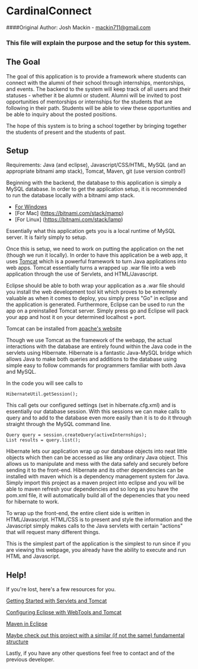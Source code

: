 # CardinalConnect
####Original Author: Josh Mackin - mackin711@gmail.com

### This file will explain the purpose and the setup for this system.


## The Goal

The goal of this application is to provide a framework where students can connect with the alumni of their school through 
internships, mentorships, and events. The backend to the system will keep track of all users and their statuses - whether
it be alumni or student. Alumni will be invited to post opportunities of mentorships or internships for the students that 
are following in their path. Students will be able to view these opportunities and be able to inquiry about the posted
positions.

The hope of this system is to bring a school together by bringing together the students of present and the students of past.

## Setup

Requirements: Java (and eclipse), Javascript/CSS/HTML, MySQL (and an appropriate bitnami amp stack), Tomcat, Maven, git (use version control!)
     
Beginning with the backend, the database to this application is simply a MySQL database. In order to get the application
setup, it is recommended to run the database locally with a bitnami amp stack. 

- [For Windows](https://bitnami.com/stack/wamp)
- [For Mac] (https://bitnami.com/stack/mamp)
- [For Linux] (https://bitnami.com/stack/lamp)

Essentially what this application gets you is a local runtime of MySQL server. It is fairly simply to setup. 

Once this is setup, we need to work on putting the application on the net (though we run it locally). In order to have 
this application be a web app, it uses [Tomcat](http://tomcat.apache.org/) which is a powerful framework to turn Java
applications into web apps. Tomcat essentially turns a wrapped up .war file into a web application through the use of 
Servlets, and HTML/Javascript. 

Eclipse should be able to both wrap your application as a .war file should you install the web development tool kit which 
proves to be extremely valuable as when it comes to deploy, you simply press "Go" in eclipse and the application is generated.
Furthermore, Eclipse can be used to run the app on a preinstalled Tomcat server. Simply press go and Eclipse will pack your
app and host it on your determined localhost + port. 

Tomcat can be installed from [apache's website](http://tomcat.apache.org/download-80.cgi)

Though we use Tomcat as the framework of the webapp, the actual interactions with the database are entirely found within the 
Java code in the servlets using Hibernate. Hibernate is a fantastic Java-MySQL bridge which allows Java to make both queries
and additions to the database using simple easy to follow commands for programmers familiar with both Java and MySQL. 

In the code you will see calls to

    HibernateUtil.getSession();
    
This call gets our configured settings (set in hibernate.cfg.xml) and is essentially our database session. With this sessions
we can make calls to query and to add to the database even more easily than it is to do it through straight through the MySQL
command line. 

    Query query = session.createQuery(activeInternships);
    List results = query.list();
    
Hibernate lets our application wrap up our database objects into neat little objects which then can be accessed as like any
ordinary Java object. This allows us to manipulate and mess with the data safely and securely before sending it to the 
front-end. Hibernate and its other dependencies can be installed with maven which is a dependency management system for Java. 
Simply import this project as a maven project into eclipse and you will be able to maven refresh your dependencies and so long
as you have the pom.xml file, it will automatically build all of the depenencies that you need for hibernate to work. 

To wrap up the front-end, the entire client side is written in HTML/Javascript. HTML/CSS is to present and style the information
and the Javascript simply makes calls to the Java servlets with certain "actions" that will request many different things. 

This is the simplest part of the application is the simplest to run since if you are viewing this webpage, you already have
the ability to execute and run HTML and Javascript. 

## Help!

If you're lost, here's a few resources for you.

[Getting Started with Servlets and Tomcat](https://www.ntu.edu.sg/home/ehchua/programming/howto/Tomcat_HowTo.html)

[Configuring Eclipse with WebTools and Tomcat](http://www.vogella.com/tutorials/EclipseWTP/article.html)

[Maven in Eclipse](http://stackoverflow.com/questions/8620127/maven-in-eclipse-step-by-step-installation)

[Maybe check out this project with a similar (if not the same) fundamental structure](https://github.com/MillerIntern/MillerRebuilt)


Lastly, if you have any other questions feel free to contact and of the previous developer.

    
    
